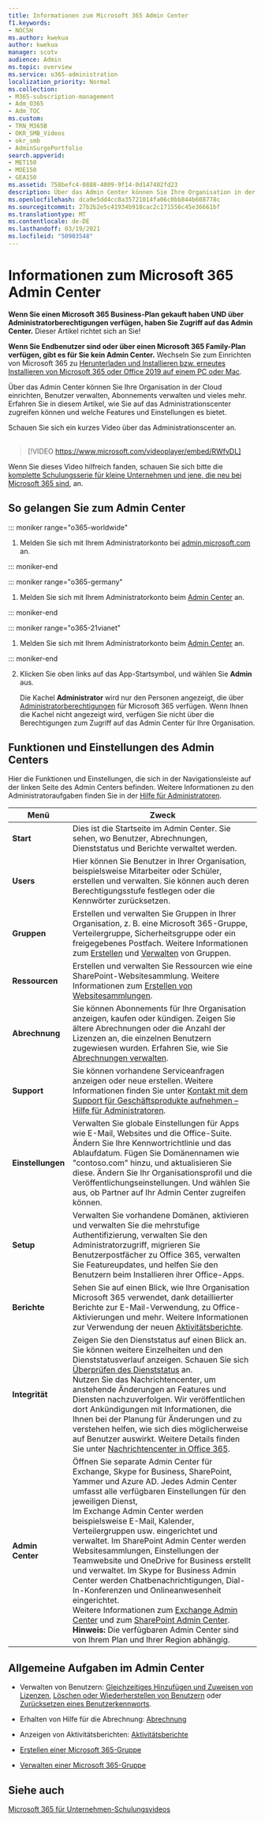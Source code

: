 ```yaml
---
title: Informationen zum Microsoft 365 Admin Center
f1.keywords:
- NOCSH
ms.author: kwekua
author: kwekua
manager: scotv
audience: Admin
ms.topic: overview
ms.service: o365-administration
localization_priority: Normal
ms.collection:
- M365-subscription-management
- Adm_O365
- Adm_TOC
ms.custom:
- TRN_M365B
- OKR_SMB_Videos
- okr_smb
- AdminSurgePortfolio
search.appverid:
- MET150
- MOE150
- GEA150
ms.assetid: 758befc4-0888-4009-9f14-0d147402fd23
description: Über das Admin Center können Sie Ihre Organisation in der Cloud einrichten sowie Benutzer und Abonnements verwalten. Beginnen Sie, indem Sie sich bei einem Konto mit Administratorberechtigungen anmelden.
ms.openlocfilehash: dca9e5dd4cc8a35721014fa06c0bb844b608778c
ms.sourcegitcommit: 27b2b2e5c41934b918cac2c171556c45e36661bf
ms.translationtype: MT
ms.contentlocale: de-DE
ms.lasthandoff: 03/19/2021
ms.locfileid: "50903548"
---
```

# <a name="about-the-microsoft-365-admin-center"></a>Informationen zum Microsoft 365 Admin Center

**Wenn Sie einen Microsoft 365 Business-Plan gekauft haben UND über Administratorberechtigungen verfügen, haben Sie Zugriff auf das Admin Center.** Dieser Artikel richtet sich an Sie!

**Wenn Sie Endbenutzer sind oder über einen Microsoft 365 Family-Plan verfügen, gibt es für Sie kein Admin Center.** Wechseln Sie zum Einrichten von Microsoft 365 zu [Herunterladen und Installieren bzw. erneutes Installieren von Microsoft 365 oder Office 2019 auf einem PC oder Mac](https://support.microsoft.com/office/4414eaaf-0478-48be-9c42-23adc4716658).

Über das Admin Center können Sie Ihre Organisation in der Cloud einrichten, Benutzer verwalten, Abonnements verwalten und vieles mehr. Erfahren Sie in diesem Artikel, wie Sie auf das Administrationscenter zugreifen können und welche Features und Einstellungen es bietet.

Schauen Sie sich ein kurzes Video über das Administrationscenter an. <br><br>

> [!VIDEO https://www.microsoft.com/videoplayer/embed/RWfvDL]

Wenn Sie dieses Video hilfreich fanden, schauen Sie sich bitte die [komplette Schulungsserie für kleine Unternehmen und jene, die neu bei Microsoft 365 sind](https://support.microsoft.com/office/6ab4bbcd-79cf-4000-a0bd-d42ce4d12816), an.

## <a name="how-to-get-to-the-admin-center"></a>So gelangen Sie zum Admin Center

::: moniker range="o365-worldwide"

1. Melden Sie sich mit Ihrem Administratorkonto bei <a href="https://go.microsoft.com/fwlink/p/?linkid=2024339" target="_blank">admin.microsoft.com</a> an.

::: moniker-end

::: moniker range="o365-germany"

1. Melden Sie sich mit Ihrem Administratorkonto beim <a href="https://go.microsoft.com/fwlink/p/?linkid=848041" target="_blank">Admin Center</a> an.

::: moniker-end

::: moniker range="o365-21vianet"

1. Melden Sie sich mit Ihrem Administratorkonto beim <a href="https://go.microsoft.com/fwlink/p/?linkid=850627" target="_blank">Admin Center</a> an.

::: moniker-end

2. Klicken Sie oben links auf das App-Startsymbol, und wählen Sie **Admin** aus.

    Die Kachel **Administrator** wird nur den Personen angezeigt, die über [Administratorberechtigungen](../add-users/about-admin-roles.md) für Microsoft 365 verfügen. Wenn Ihnen die Kachel nicht angezeigt wird, verfügen Sie nicht über die Berechtigungen zum Zugriff auf das Admin Center für Ihre Organisation.

## <a name="admin-center-features-and-settings"></a>Funktionen und Einstellungen des Admin Centers

Hier die Funktionen und Einstellungen, die sich in der Navigationsleiste auf der linken Seite des Admin Centers befinden. Weitere Informationen zu den Administratoraufgaben finden Sie in der [Hilfe für Administratoren](./admin-overview.md).
  
|**Menü**|**Zweck**|
|-----|-----|
|**Start** <br/> |Dies ist die Startseite im Admin Center. Sie sehen, wo Benutzer, Abrechnungen, Dienststatus und Berichte verwaltet werden.  <br/> |
|**Users** <br/> |Hier können Sie Benutzer in Ihrer Organisation, beispielsweise Mitarbeiter oder Schüler, erstellen und verwalten. Sie können auch deren Berechtigungsstufe festlegen oder die Kennwörter zurücksetzen.  <br/> |
|**Gruppen** <br/> |Erstellen und verwalten Sie Gruppen in Ihrer Organisation, z. B. eine Microsoft 365-Gruppe, Verteilergruppe, Sicherheitsgruppe oder ein freigegebenes Postfach. Weitere Informationen zum [Erstellen](../create-groups/create-groups.md) und [Verwalten](../create-groups/manage-groups.md) von Gruppen.  <br/> |
|**Ressourcen** <br/> |Erstellen und verwalten Sie Ressourcen wie eine SharePoint-Websitesammlung. Weitere Informationen zum [Erstellen von Websitesammlungen](/sharepoint/create-site-collection).  <br/> |
|**Abrechnung** <br/> |Sie können Abonnements für Ihre Organisation anzeigen, kaufen oder kündigen. Zeigen Sie ältere Abrechnungen oder die Anzahl der Lizenzen an, die einzelnen Benutzern zugewiesen wurden. Erfahren Sie, wie Sie [Abrechnungen verwalten](../../commerce/index.yml).  <br/> |
|**Support** <br/> | Sie können vorhandene Serviceanfragen anzeigen oder neue erstellen. Weitere Informationen finden Sie unter [Kontakt mit dem Support für Geschäftsprodukte aufnehmen – Hilfe für Administratoren](../contact-support-for-business-products.md). |
|**Einstellungen** <br/> |Verwalten Sie globale Einstellungen für Apps wie E-Mail, Websites und die Office-Suite. Ändern Sie Ihre Kennwortrichtlinie und das Ablaufdatum. Fügen Sie Domänennamen wie "contoso.com" hinzu, und aktualisieren Sie diese. Ändern Sie Ihr Organisationsprofil und die Veröffentlichungseinstellungen. Und wählen Sie aus, ob Partner auf Ihr Admin Center zugreifen können.  <br/> |
|**Setup** <br/> |Verwalten Sie vorhandene Domänen, aktivieren und verwalten Sie die mehrstufige Authentifizierung, verwalten Sie den Administratorzugriff, migrieren Sie Benutzerpostfächer zu Office 365, verwalten Sie Featureupdates, und helfen Sie den Benutzern beim Installieren ihrer Office-Apps. |
|**Berichte** <br/> |Sehen Sie auf einen Blick, wie Ihre Organisation Microsoft 365 verwendet, dank detaillierter Berichte zur E-Mail-Verwendung, zu Office-Aktivierungen und mehr. Weitere Informationen zur Verwendung der neuen [Aktivitätsberichte](../activity-reports/activity-reports.md).  <br/> |
|**Integrität** <br/> |Zeigen Sie den Dienststatus auf einen Blick an. Sie können weitere Einzelheiten und den Dienststatusverlauf anzeigen. Schauen Sie sich [Überprüfen des Dienststatus](../../enterprise/view-service-health.md) an.  <br/> Nutzen Sie das Nachrichtencenter, um anstehende Änderungen an Features und Diensten nachzuverfolgen. Wir veröffentlichen dort Ankündigungen mit Informationen, die Ihnen bei der Planung für Änderungen und zu verstehen helfen, wie sich dies möglicherweise auf Benutzer auswirkt. Weitere Details finden Sie unter [Nachrichtencenter in Office 365](../manage/message-center.md).  <br/> |
|**Admin Center** <br/> |Öffnen Sie separate Admin Center für Exchange, Skype for Business, SharePoint, Yammer und Azure AD. Jedes Admin Center umfasst alle verfügbaren Einstellungen für den jeweiligen Dienst,  <br/> Im Exchange Admin Center werden beispielsweise E-Mail, Kalender, Verteilergruppen usw. eingerichtet und verwaltet. Im SharePoint Admin Center werden Websitesammlungen, Einstellungen der Teamwebsite und OneDrive for Business erstellt und verwaltet. Im Skype for Business Admin Center werden Chatbenachrichtigungen, Dial-In-Konferenzen und Onlineanwesenheit eingerichtet.  <br/> Weitere Informationen zum [Exchange Admin Center](/exchange/exchange-admin-center) und zum [SharePoint Admin Center](/sharepoint/sharepoint-online).<br/> **Hinweis:** Die verfügbaren Admin Center sind von Ihrem Plan und Ihrer Region abhängig.           |
   
## <a name="common-tasks-in-the-admin-center"></a>Allgemeine Aufgaben im Admin Center

- Verwalten von Benutzern: [Gleichzeitiges Hinzufügen und Zuweisen von Lizenzen](../add-users/add-users.md), [Löschen oder Wiederherstellen von Benutzern](../add-users/delete-a-user.md) oder [Zurücksetzen eines Benutzerkennworts](../add-users/reset-passwords.md).

- Erhalten von Hilfe für die Abrechnung: [Abrechnung](../../commerce/index.yml)

- Anzeigen von Aktivitätsberichten: [Aktivitätsberichte](../activity-reports/activity-reports.md)

- [Erstellen einer Microsoft 365-Gruppe](../create-groups/create-groups.md)

- [Verwalten einer Microsoft 365-Gruppe](../create-groups/manage-groups.md)

## <a name="see-also"></a>Siehe auch

[Microsoft 365 für Unternehmen-Schulungsvideos](https://support.microsoft.com/office/6ab4bbcd-79cf-4000-a0bd-d42ce4d12816)